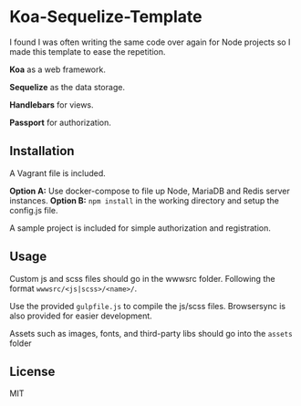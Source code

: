 # Koa-Sequelize-Template

I found I was often writing the same code over again for Node projects so I made this template to ease the repetition.

<b>Koa</b> as a web framework.

<b>Sequelize</b> as the data storage.

<b>Handlebars</b> for views.

<b>Passport</b> for authorization.

## Installation

A Vagrant file is included.

<b>Option A:</b> Use docker-compose to file up Node, MariaDB and Redis server instances.
<b>Option B:</b> `npm install` in the working directory and setup the config.js file.

A sample project is included for simple authorization and registration.

## Usage

Custom js and scss files should go in the wwwsrc folder. Following the format `wwwsrc/<js|scss>/<name>/`. 

Use the provided `gulpfile.js` to compile the js/scss files. Browsersync is also provided for easier development.

Assets such as images, fonts, and third-party libs should go into the `assets` folder

## License

MIT
